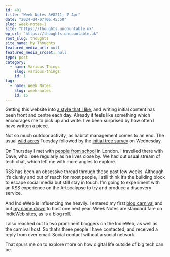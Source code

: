 ```yaml
---
id: 401
title: "Week Notes &#8211; 7 Apr"
date: "2024-04-07T06:45:50"
slug: week-notes-1
site: "https://thoughts.uncountable.uk"
wp_url: "https://thoughts.uncountable.uk"
root_slug: thoughts
site_name: My Thoughts
featured_media_url: null
featured_media_srcset: null
type: post
category:
  - name: Various Things
    slug: various-things
    id: 1
tag:
  - name: Week Notes
    slug: week-notes
    id: 15
---
```



<p>Getting this website into <a href="https://thoughts.uncountable.uk/this-style-is-not-mine/">a style that I like</a>, and writing initial content has been front and centre each day.  Already it feels like something which encourages me to pick up and write.  I&#8217;ve been surprised by how often I have  written a piece.</p>



<p>Not so much outdoor activity, as habitat management comes to an end.  The usual <a href="https://diary.uncountable.uk/2024/04/clearing-around-the-mud-kitchen/">wild acres</a> Tuesday followed by the <a href="https://diary.uncountable.uk/2024/04/kicking-off-the-tree-survey/">initial tree survey</a> on Wednesday.</p>



<p>On Thursday I met with <a href="https://diary.uncountable.uk/2024/04/london-calling/">people from school</a> in London.  I travelled there with Dave, who I see regularly as he lives close by.  We had out usual stream of tech chat, which left me with more angles to explore.</p>



<p>RSS has been an obsessive thread through these past few weeks.  Although it&#8217;s clunky and out of reach for most people, I still think it&#8217;s the building block to escape social media but still stay in touch.  I&#8217;m going to experiment with an RSS experience on the Artocalypse to try and produce a discovery service.</p>



<p>And IndieWeb is influencing me heavily.  I entered my first <a href="https://thoughts.uncountable.uk/april-indieweb-blog-carnival/">blog carnival</a> and put <a href="https://thoughts.uncountable.uk/carnival-host/">my name down</a> to host one next year.  Week Notes are standard fare on IndieWeb sites, as is a blog roll.</p>



<p>I also reached out to two prominent bloggers on the IndieWeb, as well as the carnival host.  So that&#8217;s three people I have contacted, and received a reply from over email.  Social contact without a social network.</p>



<p>That spurs me on to explore more on how digital life outside of big tech can be.</p>
